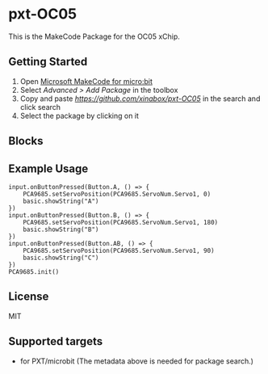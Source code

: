 # pxt-OC05

This is the MakeCode Package for the OC05 xChip.

## Getting Started

1. Open [Microsoft MakeCode for micro:bit](https://makecode.microbit.org)
2. Select *Advanced > Add Package* in the toolbox
3. Copy and paste *https://github.com/xinabox/pxt-OC05* in the search and click search
4. Select the package by clicking on it

## Blocks



## Example Usage

```
input.onButtonPressed(Button.A, () => {
    PCA9685.setServoPosition(PCA9685.ServoNum.Servo1, 0)
    basic.showString("A")
})
input.onButtonPressed(Button.B, () => {
    PCA9685.setServoPosition(PCA9685.ServoNum.Servo1, 180)
    basic.showString("B")
})
input.onButtonPressed(Button.AB, () => {
    PCA9685.setServoPosition(PCA9685.ServoNum.Servo1, 90)
    basic.showString("C")
})
PCA9685.init()
```

## License

MIT

## Supported targets

* for PXT/microbit
(The metadata above is needed for package search.)


